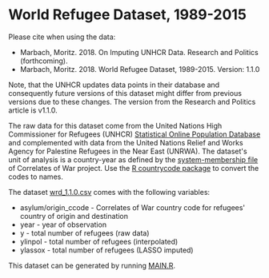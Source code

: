 # World Refugee Dataset, 1989-2015

Please cite when using the data: 

- Marbach, Moritz. 2018. On Imputing UNHCR Data. Research and Politics (forthcoming). 
- Marbach, Moritz. 2018. World Refugee Dataset, 1989-2015. Version: 1.1.0

Note, that the UNHCR updates data points in their database and consequently future versions of this dataset might differ from previous versions due to these changes. The version from the Research and Politics article is v1.1.0. 

The raw data for this dataset come from the United Nations High Commissioner for Refugees (UNHCR) [Statistical Online Population Database](http://popstats.unhcr.org/en/overview) and complemented with data from the United Nations Relief and Works Agency for Palestine Refugees in the Near East (UNRWA). The dataset's unit of analysis is a country-year as defined by the [system-membership file](http://www.correlatesofwar.org/data-sets/state-system-membership) of Correlates of War project. Use the [R countrycode package](https://cran.r-project.org/web/packages/countrycode/) to convert the codes to names. 

The dataset [wrd_1.1.0.csv](usedata/wrd_1.1.0.csv) comes with the following variables: 

* asylum/origin_ccode - Correlates of War country code for refugees' country of origin and destination 
* year - year of observation 
* y - total number of refugees (raw data)
* ylinpol - total number of refugees (interpolated)
* ylassox - total number of refugees (LASSO imputed)

This dataset can be generated by running [MAIN.R](MAIN.R).